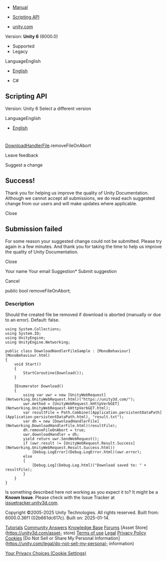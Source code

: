 [ ]()

  * [Manual](../Manual/index.html)
  * [Scripting API](../ScriptReference/index.html)

  * [unity.com](https://unity.com/)

Version: **Unity 6** (6000.0)

  * Supported
  * Legacy

LanguageEnglish

  * [English]()

  * C#

[ ](https://docs.unity3d.com)

## Scripting API

Version: Unity 6 Select a different version

LanguageEnglish

  * [English]()

#
[DownloadHandlerFile](Networking.DownloadHandlerFile.html).removeFileOnAbort

Leave feedback

Suggest a change

## Success!

Thank you for helping us improve the quality of Unity Documentation. Although
we cannot accept all submissions, we do read each suggested change from our
users and will make updates where applicable.

Close

## Submission failed

For some reason your suggested change could not be submitted. Please <a>try
again</a> in a few minutes. And thank you for taking the time to help us
improve the quality of Unity Documentation.

Close

Your name Your email Suggestion* Submit suggestion

Cancel

[ ]()

public bool removeFileOnAbort;

### Description

Should the created file be removed if download is aborted (manually or due to
an error). Default: false.

    
    
    using System.Collections;
    using System.IO;
    using UnityEngine;
    using UnityEngine.Networking;  
      
    public class DownloadHandlerFileSample : [MonoBehaviour](MonoBehaviour.html)
    {
        void Start()
        {
            StartCoroutine(Download());
        }  
      
        IEnumerator Download()
        {
            using var uwr = new [UnityWebRequest](Networking.UnityWebRequest.html)("https://unity3d.com/");
            uwr.method = [UnityWebRequest.kHttpVerbGET](Networking.UnityWebRequest-kHttpVerbGET.html);
            var resultFile = Path.Combine([Application.persistentDataPath](Application-persistentDataPath.html), "result.txt");
            var dh = new [DownloadHandlerFile](Networking.DownloadHandlerFile.html)(resultFile);
            dh.removeFileOnAbort = true;
            uwr.downloadHandler = dh;
            yield return uwr.SendWebRequest();
            if (uwr.result != [UnityWebRequest.Result.Success](Networking.UnityWebRequest.Result.Success.html))
                [Debug.LogError](Debug.LogError.html)(uwr.error);
            else
            {
                [Debug.Log](Debug.Log.html)("Download saved to: " + resultFile);
            }
        }
    }
    

Is something described here not working as you expect it to? It might be a
**Known Issue**. Please check with the Issue Tracker at
[issuetracker.unity3d.com](https://issuetracker.unity3d.com).

Copyright ©2005-2025 Unity Technologies. All rights reserved. Built from:
6000.0.36f1 (02b661dc617c). Built on: 2025-01-14.

[Tutorials](https://unity3d.com/learn) [Community
Answers](https://answers.unity3d.com) [Knowledge
Base](https://support.unity3d.com/hc/en-us)
[Forums](https://forum.unity3d.com) [Asset Store](https://unity3d.com/asset-
store) [Terms of use](https://docs.unity3d.com/Manual/TermsOfUse.html)
[Legal](https://unity.com/legal) [Privacy
Policy](https://unity.com/legal/privacy-policy)
[Cookies](https://unity.com/legal/cookie-policy) [Do Not Sell or Share My
Personal Information](https://unity.com/legal/do-not-sell-my-personal-
information)

[Your Privacy Choices (Cookie Settings)](javascript:void\(0\);)

